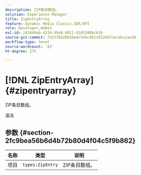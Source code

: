 ```yaml
---
description: ZIP条目数组。
solution: Experience Manager
title: ZipEntryArray
feature: Dynamic Media Classic,SDK/API
role: Developer,Admin
exl-id: 243449ab-423d-45e8-9011-8165300bc619
source-git-commit: f42378a20b58e4c5ebc961c6526d7cecabc2ae38
workflow-type: tm+mt
source-wordcount: '22'
ht-degree: 27%

---
```


# [!DNL ZipEntryArray]{#zipentryarray}

ZIP条目数组。

语法

## 参数 {#section-2fc9bea56b6d4b72b80d4f04c5f9b862}

| 名称 | 类型 | 说明 |
|---|---|---|
| 项目 | `types:ZipEntry` | ZIP条目数组。 |

